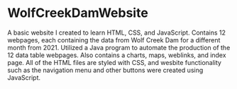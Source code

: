 # WolfCreekDamWebsite
A basic website I created to learn HTML, CSS, and JavaScript.
Contains 12 webpages, each containing the data from Wolf Creek Dam for a different month from 2021. Utilized a Java program to automate the production of the 12 data table webpages.
Also contains a charts, maps, weblinks, and index page.
All of the HTML files are styled with CSS, and wesbite functionality such as the navigation menu and other buttons were created using JavaScript.
